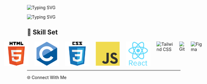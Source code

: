 ![Typing SVG](https://readme-typing-svg.demolab.com?font=Fira+Code&pause=1000&width=500&lines=👋Hey!😉+Welcome+To+Kelvin's+Space+Here😎.+;I'm+an+Interactive+Developer👌.+;Specializing+in+Software+Engineering👨‍💻.)

![Typing SVG](https://readme-typing-svg.demolab.com?font=Fira+Code&pause=1000&width=500&lines=Code+architect+weaving+dreams+into+reality.+I+don't+just+write+code;I+sculpt+it+with+intention.+An+advocate+for+clean,+scalable,+and+modular+solutions.+Open-source+enthusiast+with+a+love+for+contributing+to+impactful+projects.+When+I'm+not+pushing+commits,+you'll+find+me+exploring+the+realms+of+technology,+always+seeking+the+next+challenge+to+conquer)

## 🚀 Skill Set

<div style="display: flex; align-items: center; justify-content: center;">
    <img src="https://raw.githubusercontent.com/devicons/devicon/master/icons/html5/html5-original-wordmark.svg" height="80" alt="HTML5" style="margin: 0 10px;">
    <img src="https://raw.githubusercontent.com/devicons/devicon/master/icons/c/c-original.svg" height="80" alt="C Language" style="margin: 0 10px;">
    <img src="https://raw.githubusercontent.com/devicons/devicon/master/icons/css3/css3-original-wordmark.svg" height="80" alt="CSS3" style="margin: 0 10px;">
    <img src="https://raw.githubusercontent.com/devicons/devicon/master/icons/javascript/javascript-original.svg" height="80" alt="JavaScript" style="margin: 0 10px;">
    <img src="https://raw.githubusercontent.com/devicons/devicon/master/icons/react/react-original-wordmark.svg" height="80" alt="React.js" style="margin: 0 10px;">
    <img src="https://www.vectorlogo.zone/logos/tailwindcss/tailwindcss-icon.svg" height="80" alt="Tailwind CSS" style="margin: 0 10px;">
    <img src="https://www.vectorlogo.zone/logos/git-scm/git-scm-icon.svg" height="80" alt="Git" style="margin: 0 10px;">
    <img src="https://www.vectorlogo.zone/logos/figma/figma-icon.svg" height="80" alt="Figma" style="margin: 0 10px;">
</div>

---

<p>🌐 Connect With Me</p>

<div style="display: flex; align-items: center; justify-content: center;">
  <a href ="https://www.linkedin.com/in/kelvin-njuiri/" <img src="https://cdn.jsdelivr.net/npm/simpleicons@3.0.1/icons/linkedin.svg" height="80" style="margin: 0 10px;"></a>
   <a href ="https://twitter.com/k_njuiri" <img src="https://cdn.jsdelivr.net/npm/simple-icons@v3/icons/twitter.svg" height="80" style="margin: 0 10px;"></a>
    <a href ="https://medium.com/@knjuiri" <img src="https://cdn.jsdelivr.net/npm/simple-icons@3.1.0/icons/medium.svg" style="margin: 0 10px;"></a>
</div>

